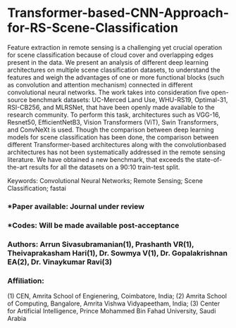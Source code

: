 # Transformer-based-CNN-Approach-for-RS-Scene-Classification

Feature extraction in remote sensing is a challenging yet crucial operation for scene
classification because of cloud cover and overlapping edges present in the data. We present an
analysis of different deep learning architectures on multiple scene classification datasets, to
understand the features and weigh the advantages of one or more functional blocks (such as
convolution and attention mechanism) connected in different convolutional neural networks.
The work takes into consideration five open-source benchmark datasets: UC-Merced Land
Use, WHU-RS19, Optimal-31, RSI-CB256, and MLRSNet, that have been openly made
available to the research community. To perform this task, architectures such as VGG-16,
Resnet50, EfficientNetB3, Vision Transformers (ViT), Swin Transformers, and ConvNeXt is
used. Though the comparison between deep learning models for scene classification has been done, the
comparison between different Transformer-based architectures along with the convolutionbased architectures has not been systematically addressed in the remote sensing literature. We
have obtained a new benchmark, that exceeds the state-of-the-art results for all the datasets on
a 90:10 train-test split.

Keywords: Convolutional Neural Networks; Remote Sensing; Scene Classification; fastai

### *Paper available: Journal under review
### *Codes: Will be made available post-acceptance 
### Authors: Arrun Sivasubramanian(1), Prashanth VR(1), Theivaprakasham Hari(1), Dr. Sowmya V(1), Dr. Gopalakrishnan EA(2), Dr. Vinaykumar Ravi(3)
### Affiliation: 
(1) CEN, Amrita School of Engienering, Coimbatore, India; 
(2) Amrita School of Computing, Bangalore, Amrita Vishwa Vidyapeetham, India;
(3) Center for Artificial Intelligence, Prince Mohammed Bin Fahad University, Saudi Arabia
